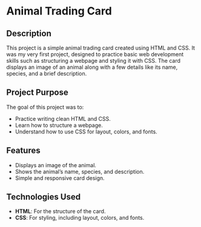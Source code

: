 # Animal Trading Card

## Description
This project is a simple animal trading card created using HTML and CSS. It was my very first project, designed to practice basic web development skills such as structuring a webpage and styling it with CSS. The card displays an image of an animal along with a few details like its name, species, and a brief description.

## Project Purpose
The goal of this project was to:
- Practice writing clean HTML and CSS.
- Learn how to structure a webpage.
- Understand how to use CSS for layout, colors, and fonts.

## Features
- Displays an image of the animal.
- Shows the animal’s name, species, and description.
- Simple and responsive card design.

## Technologies Used
- **HTML**: For the structure of the card.
- **CSS**: For styling, including layout, colors, and fonts.
